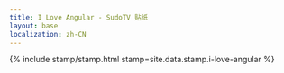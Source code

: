 ```yaml
---
title: I Love Angular - SudoTV 贴纸
layout: base
localization: zh-CN
---
```


{% include stamp/stamp.html
    stamp=site.data.stamp.i-love-angular
%}